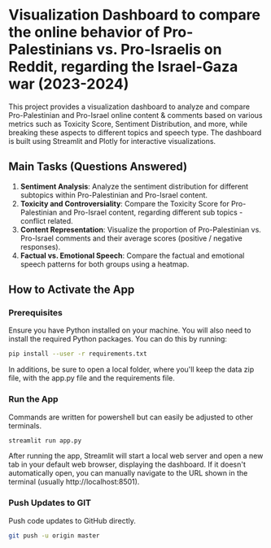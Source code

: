# Visualization Dashboard to compare the online behavior of Pro-Palestinians vs. Pro-Israelis on Reddit, regarding the Israel-Gaza war (2023-2024)

This project provides a visualization dashboard to analyze and compare Pro-Palestinian and Pro-Israel online content & comments based on various metrics such as Toxicity Score, Sentiment Distribution, and more, while breaking these aspects to different topics and speech type. The dashboard is built using Streamlit and Plotly for interactive visualizations.

## Main Tasks (Questions Answered)

1. **Sentiment Analysis**: Analyze the sentiment distribution for different subtopics within Pro-Palestinian and Pro-Israel content.
2. **Toxicity and Controversiality**: Compare the Toxicity Score for Pro-Palestinian and Pro-Israel content, regarding different sub topics - conflict related.
3. **Content Representation**: Visualize the proportion of Pro-Palestinian vs. Pro-Israel comments and their average scores (positive / negative responses).
4. **Factual vs. Emotional Speech**: Compare the factual and emotional speech patterns for both groups using a heatmap.

## How to Activate the App

### Prerequisites

Ensure you have Python installed on your machine. You will also need to install the required Python packages. You can do this by running:

```bash
pip install --user -r requirements.txt

```
In additions, be sure to open a local folder, where you'll keep the data zip file, with the app.py file and the requirements file.

### Run the App

Commands are written for powershell but can easily be adjusted to other terminals.

```bash
streamlit run app.py
```

After running the app, Streamlit will start a local web server and open a new tab in your default web browser, displaying the dashboard. If it doesn't automatically open, you can manually navigate to the URL shown in the terminal (usually http://localhost:8501).

### Push Updates to GIT

Push code updates to GitHub directly.

```bash
git push -u origin master
```